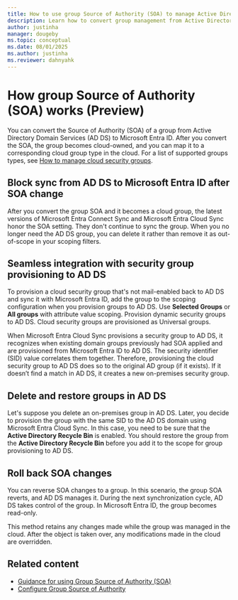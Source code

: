 ```yaml
---
title: How to use group Source of Authority (SOA) to manage Active Directory Domain Services (AD DS) groups in Microsoft Entra ID (Preview)
description: Learn how to convert group management from Active Directory Domain Services (AD DS) to Microsoft Entra ID using group source of authority (SOA).
author: justinha
manager: dougeby
ms.topic: conceptual
ms.date: 08/01/2025
ms.author: justinha
ms.reviewer: dahnyahk
---
```

# How group Source of Authority (SOA) works (Preview)

You can convert the Source of Authority (SOA) of a group from Active Directory Domain Services (AD DS) to Microsoft Entra ID. After you convert the SOA, the group becomes cloud-owned, and you can map it to a corresponding cloud group type in the cloud. For a list of supported groups types, see [How to manage cloud security groups](concept-group-source-of-authority-guidance.md#how-to-manage-cloud-security-groups).

## Block sync from AD DS to Microsoft Entra ID after SOA change

After you convert the group SOA and it becomes a cloud group, the latest versions of Microsoft Entra Connect Sync and Microsoft Entra Cloud Sync honor the SOA setting. They don't continue to sync the group. When you no longer need the AD DS group, you can delete it rather than remove it as out-of-scope in your scoping filters.

## Seamless integration with security group provisioning to AD DS

To provision a cloud security group that's not mail-enabled back to AD DS and sync it with Microsoft Entra ID, add the group to the scoping configuration when you provision groups to AD DS. Use **Selected Groups** or **All groups** with attribute value scoping. Provision dynamic security groups to AD DS. Cloud security groups are provisioned as Universal groups.

When Microsoft Entra Cloud Sync provisions a security group to AD DS, it recognizes when existing domain groups previously had SOA applied and are provisioned from Microsoft Entra ID to AD DS. The security identifier (SID) value correlates them together. Therefore, provisioning the cloud security group to AD DS does so to the original AD group (if it exists). If it doesn’t find a match in AD DS, it creates a new on-premises security group.

## Delete and restore groups in AD DS

Let's suppose you delete an on-premises group in AD DS. Later, you decide to provision the group with the same SID to the AD DS domain using Microsoft Entra Cloud Sync. In this case, you need to be sure that the **Active Directory Recycle Bin** is enabled. You should restore the group from the **Active Directory Recycle Bin** before you add it to the scope for group provisioning to AD DS.

## Roll back SOA changes

You can reverse SOA changes to a group. In this scenario, the group SOA reverts, and AD DS manages it. During the next synchronization cycle, AD DS takes control of the group. In Microsoft Entra ID, the group becomes read-only. 

This method retains any changes made while the group was managed in the cloud. After the object is taken over, any modifications made in the cloud are overridden.

## Related content

- [Guidance for using Group Source of Authority (SOA)](concept-group-source-of-authority-guidance.md)
- [Configure Group Source of Authority](how-to-group-source-of-authority-configure.md)
